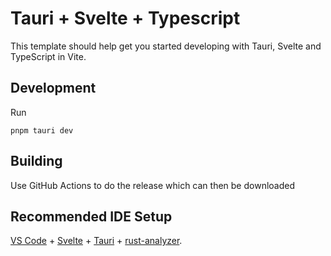 # Tauri + Svelte + Typescript

This template should help get you started developing with Tauri, Svelte and TypeScript in Vite.

## Development

Run

```
pnpm tauri dev
```

## Building

Use GitHub Actions to do the release which can then be downloaded

## Recommended IDE Setup

[VS Code](https://code.visualstudio.com/) + [Svelte](https://marketplace.visualstudio.com/items?itemName=svelte.svelte-vscode) + [Tauri](https://marketplace.visualstudio.com/items?itemName=tauri-apps.tauri-vscode) + [rust-analyzer](https://marketplace.visualstudio.com/items?itemName=rust-lang.rust-analyzer).
